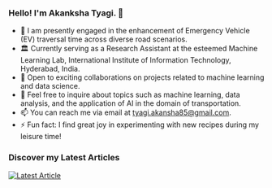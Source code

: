 ### Hello! I'm Akanksha Tyagi. 👋

- 🔭 I am presently engaged in the enhancement of Emergency Vehicle (EV) traversal time across diverse road scenarios.
- 🏛️ Currently serving as a Research Assistant at the esteemed Machine Learning Lab, International Institute of Information Technology, Hyderabad, India.
- 👯 Open to exciting collaborations on projects related to machine learning and data science.
- 💬 Feel free to inquire about topics such as machine learning, data analysis, and the application of AI in the domain of transportation.
- 📫 You can reach me via email at tyagi.akansha85@gmail.com.
- ⚡ Fun fact: I find great joy in experimenting with new recipes during my leisure time!

### Discover my Latest Articles
<a target="_blank" href="https://github-readme-medium-recent-article.vercel.app/medium/@tyagi.akansha85/0">
  <img src="https://medium.com/@tyagi.akansha85/getting-started-with-jetson-nano-1b17fdff93c" alt="Latest Article">
</a>

